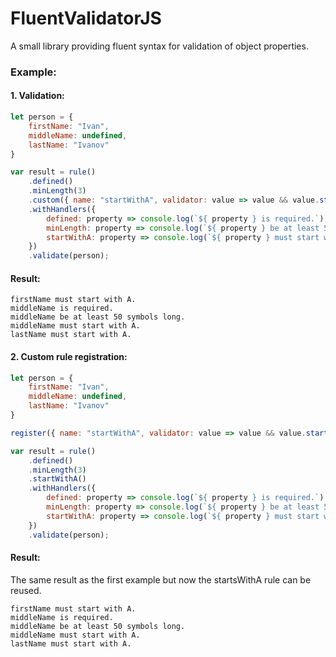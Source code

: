 # FluentValidatorJS
A small library providing fluent syntax for validation of object properties.

### Example:

#### 1. Validation:

```javascript
let person = {
    firstName: "Ivan",
    middleName: undefined,
    lastName: "Ivanov"
}

var result = rule()
    .defined()
    .minLength(3)
    .custom({ name: "startWithA", validator: value => value && value.startsWith("A")})
    .withHandlers({
        defined: property => console.log(`${ property } is required.`),
        minLength: property => console.log(`${ property } be at least 50 symbols long.`),
        startWithA: property => console.log(`${ property } must start with A.`)
    })
    .validate(person);
```

#### Result:

```
firstName must start with A.
middleName is required.
middleName be at least 50 symbols long.
middleName must start with A.
lastName must start with A.
```

#### 2. Custom rule registration:
```javascript
let person = {
    firstName: "Ivan",
    middleName: undefined,
    lastName: "Ivanov"
}

register({ name: "startWithA", validator: value => value && value.startsWith("A")});

var result = rule()
    .defined()
    .minLength(3)
    .startWithA()
    .withHandlers({
        defined: property => console.log(`${ property } is required.`),
        minLength: property => console.log(`${ property } be at least 50 symbols long.`),
        startWithA: property => console.log(`${ property } must start with A.`)
    })
    .validate(person);
```

#### Result: 
The same result as the first example but now the startsWithA rule can be reused.

```
firstName must start with A.
middleName is required.
middleName be at least 50 symbols long.
middleName must start with A.
lastName must start with A.
```
